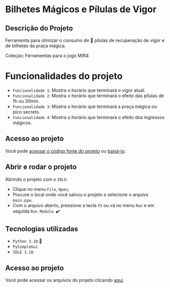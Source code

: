 # Bilhetes Mágicos e Pílulas de Vigor 

## Descrição do Projeto

Ferramenta para otimizar o consumo de 💊 pílulas de recuperação de vigor e de bilhetes da praça mágica.<br>

Coleção: Ferramentas para o jogo MIR4

# Funcionalidades do projeto
- `Funcionalidade 1`: Mostra o horário que terminará o vigor atual.
- `Funcionalidade 2`: Mostra o horário que terminará o efeito das pílulas de 1h ou 30min.
- `Funcionalidade 3`: Mostra o horário que terminará a praça mágica ou pico secreto.
- `Funcionalidade 4`: Mostra o horário que terminará o efeito dos ingressos mágicos.

## Acesso ao projeto

Você pode [acessar o código fonte do projeto](https://github.com/eder-projetos-dev/calcular-vigor-mir4) ou [baixá-lo](https://github.com/eder-projetos-dev/calcular-vigor-mir4/archive/refs/heads/main.zip).

## Abrir e rodar o projeto

Abrindo o projeto com o `IDLE`:
- Clique no menu `File`, `Open`;
- Procure o local onde você salvou o projeto e selecione o arquivo `main.pyw`.
- Com o arquivo aberto, pressione a tecla `F5` ou vá no menu `Run` e em seguida `Run Module`. :heavy_check_mark:


## Tecnologias utilizadas

- ``Python 3.10`` :snake:
- ``PySimpleGui``
- ``IDLE 3.10``

## Acesso ao projeto
Você pode acessar os arquivos do projeto clicando [aqui](https://github.com/eder-projetos-dev/calcular-vigor-mir4).
